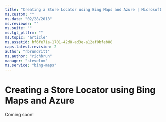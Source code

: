 ```yaml
---
title: "Creating a Store Locator using Bing Maps and Azure | Microsoft Docs"
ms.custom: ""
ms.date: "02/28/2018"
ms.reviewer: ""
ms.suite: ""
ms.tgt_pltfrm: ""
ms.topic: "article"
ms.assetid: bf6fe71a-1701-42d8-ad3e-a12af0bfeb88
caps.latest.revision: 2
author: "rbrundritt"
ms.author: "richbrun"
manager: "stevelom"
ms.service: "bing-maps"
---
```

# Creating a Store Locator using Bing Maps and Azure
Coming soon!